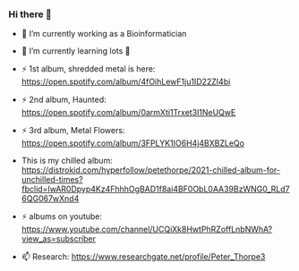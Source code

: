 ### Hi there 👋

- 🔭 I’m currently working as a Bioinformatician
- 🌱 I’m currently learning lots 🤔 

- ⚡ 1st album, shredded metal is here: https://open.spotify.com/album/4fOihLewF1ju1ID22ZI4bi
- ⚡ 2nd album, Haunted: https://open.spotify.com/album/0armXti1Trxet3I1NeUQwE
- ⚡ 3rd album, Metal Flowers:  https://open.spotify.com/album/3FPLYK1IO6H4j4BXBZLeQo
- This is my chilled album: https://distrokid.com/hyperfollow/petethorpe/2021-chilled-album-for-unchilled-times?fbclid=IwAR0Dpyp4Kz4FhhhOgBAD1f8ai4BF0ObL0AA39BzWNG0_RLd76QG067wXnd4

- ⚡ albums on youtube: https://www.youtube.com/channel/UCQiXk8HwtPhRZoffLnbNWhA?view_as=subscriber
- 📫 Research: https://www.researchgate.net/profile/Peter_Thorpe3


<!--
**peterthorpe5/peterthorpe5** is a ✨ _special_ ✨ repository because its `README.md` (this file) appears on your GitHub profile.

Here are some ideas to get you started:


-->
